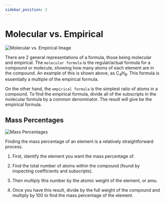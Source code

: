 ```yaml
---
sidebar_position: 3
---
```


# Molecular vs. Empirical

![Molecular vs. Empirical Image](/img/chemistry/molecular-empirical.png)

There are 2 general representations of a formula, those being molecular and empirical. The `molecular formula` is the regular/actual formula for a compound or molecule, showing how many atoms of each element are in the compound. An example of this is shown above, as C<sub>4</sub>H<sub>8</sub>. This formula is essentially a multiple of the empirical formula.

On the other hand, the `empirical formula` is the simplest ratio of atoms in a compound. To find the empirical formula, divide all of the subscripts in the molecular formula by a common denominator. The result will give be the empirical formula.

## Mass Percentages

![Mass Percentages](/img/chemistry/mass-percentages.jpg)

Finding the mass percentage of an element is a relatively straightforward process.

1. First, identify the element you want the mass percentage of.

1. Find the total number of atoms within the compound (found by inspecting coefficients and subscripts).

1. Then multiply this number by the atomic weight of the element, or amu.

1. Once you have this result, divide by the full weight of the compound and multiply by 100 to find the mass percentage of the element.